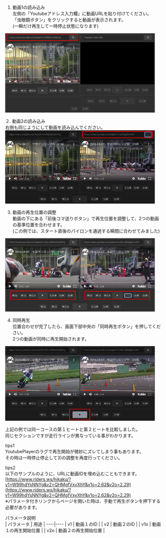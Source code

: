 1. 動画1の読み込み  
左側の「Youtubeアドレス入力欄」に動画URLを貼り付けてください。  
「虫眼鏡ボタン」をクリックすると動画が表示されます。  
(一瞬だけ再生して一時停止状態になります) 
<img src="image/m1.png" />

２. 動画2の読み込み  
右側も同じようにして動画を読み込んでください。  
<img src="image/m2.png" />

3. 動画の再生位置の調整  
動画の下にある「前後コマ送りボタン」で再生位置を調整して、2つの動画の基準位置を合わせます。  
(この例では、スタート直後のパイロンを通過する瞬間に合わせてみました)  
<img src="image/m3.png" />

4. 同時再生  
位置合わせが完了したら、画面下部中央の「同時再生ボタン」を押してください。  
2つの動画が同時に再生開始されます。  
<img src="image/m4.png" />  
  
上記の例では同一コースの第１ヒートと第２ヒートを比較しました。  
同じセクションですが走行ラインが異なっている事がわかります。  
  
tips1  
YoutubePlayerのラグで再生開始が微妙にズレてしまう事もあります。  
その時は一時停止停止して3)の調整を再度行ってください。  
  
tips2  
以下のサンプルのように、URLに動画IDを埋め込むこともできます。
[https://www.riders.ws/hikaku/?v1=W99hdYsNNYg&v2=QHMgfVxvXhY&v1o=2.62&v2o=2.29](https://www.riders.ws/hikaku/?v1=W99hdYsNNYg&v2=QHMgfVxvXhY&v1o=2.62&v2o=2.29)  
※パラメータ付きリンクからページを開いた時は、手動で再生ボタンを押下する必要があります。

パラメータ説明  
| パラメータ | 用途 |
----|---- 
| v1 | 動画１のID |
| v2 | 動画２のID |
| v1o | 動画１の再生開始位置 |
| v2o | 動画２の再生開始位置 |
